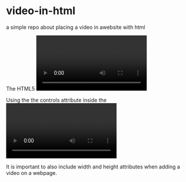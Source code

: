 # video-in-html

a simple repo about placing a video in awebsite with html

The HTML5 <video> element specifies a standard way to embed a video in a web page.
  
Using the the controls attribute inside the <video> element will add video controls, like play, pause, and volume.
  
It is important to also include width and height attributes when adding a video on a webpage.  
